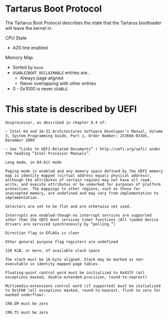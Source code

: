 # Tartarus Boot Protocol
The Tartarus Boot Protocol describes the state that the Tartarus bootloader will leave the kernel in.


CPU State
- A20 line enabled


Memory Map
- Sorted by `base`
- `USABLE`/`BOOT_RECLAIMABLE` entries are...
    - Always page aligned
    - Never overlapping with other entries
- 0 - 0x1000 is never `USABLE`


# This state is described by UEFI
```
Uniprocessor, as described in chapter 8.4 of:

— Intel 64 and IA-32 Architectures Software Developer’s Manual, Volume 3, System Programming Guide, Part 1, Order Number: 253668-033US, December 2009

— See “Links to UEFI-Related Documents” ( http://uefi.org/uefi) under the heading “Intel Processor Manuals”.

Long mode, in 64-bit mode

Paging mode is enabled and any memory space defined by the UEFI memory map is identity mapped (virtual address equals physical address), although the attributes of certain regions may not have all read, write, and execute attributes or be unmarked for purposes of platform protection. The mappings to other regions, such as those for unaccepted memory, are undefined and may vary from implementation to implementation.

Selectors are set to be flat and are otherwise not used.

Interrupts are enabled-though no interrupt services are supported other than the UEFI boot services timer functions (All loaded device drivers are serviced synchronously by “polling.”)

Direction flag in EFLAGs is clear

Other general purpose flag registers are undefined

128 KiB, or more, of available stack space

The stack must be 16-byte aligned. Stack may be marked as non-executable in identity mapped page tables.

Floating-point control word must be initialized to 0x037F (all exceptions masked, double-extended-precision, round-to-nearest)

Multimedia-extensions control word (if supported) must be initialized to 0x1F80 (all exceptions masked, round-to-nearest, flush to zero for masked underflow).

CR0.EM must be zero

CR0.TS must be zero
```